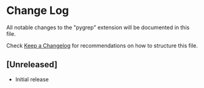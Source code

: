 # Change Log

All notable changes to the "pygrep" extension will be documented in this file.

Check [Keep a Changelog](http://keepachangelog.com/) for recommendations on how to structure this file.

## [Unreleased]

- Initial release